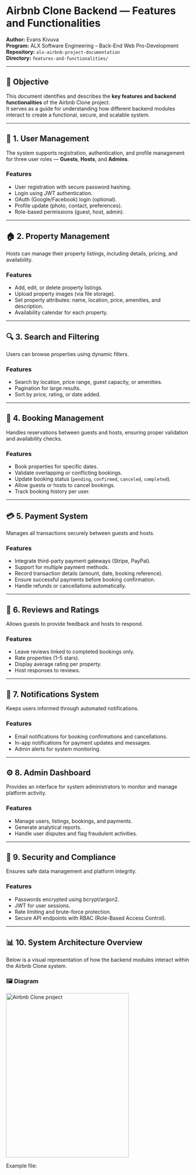 
# Airbnb Clone Backend — Features and Functionalities

**Author:** Evans Kivuva  
**Program:** ALX Software Engineering – Back-End Web Pro-Development  
**Repository:** `alx-airbnb-project-documentation`  
**Directory:** `features-and-functionalities/`

---

## 🎯 Objective
This document identifies and describes the **key features and backend functionalities** of the Airbnb Clone project.  
It serves as a guide for understanding how different backend modules interact to create a functional, secure, and scalable system.

---

## 🧱 1. User Management
The system supports registration, authentication, and profile management for three user roles — **Guests**, **Hosts**, and **Admins**.

### Features
- User registration with secure password hashing.
- Login using JWT authentication.
- OAuth (Google/Facebook) login (optional).
- Profile update (photo, contact, preferences).
- Role-based permissions (guest, host, admin).

---

## 🏠 2. Property Management
Hosts can manage their property listings, including details, pricing, and availability.

### Features
- Add, edit, or delete property listings.
- Upload property images (via file storage).
- Set property attributes: name, location, price, amenities, and description.
- Availability calendar for each property.

---

## 🔍 3. Search and Filtering
Users can browse properties using dynamic filters.

### Features
- Search by location, price range, guest capacity, or amenities.
- Pagination for large results.
- Sort by price, rating, or date added.

---

## 📅 4. Booking Management
Handles reservations between guests and hosts, ensuring proper validation and availability checks.

### Features
- Book properties for specific dates.
- Validate overlapping or conflicting bookings.
- Update booking status (`pending`, `confirmed`, `canceled`, `completed`).
- Allow guests or hosts to cancel bookings.
- Track booking history per user.

---

## 💳 5. Payment System
Manages all transactions securely between guests and hosts.

### Features
- Integrate third-party payment gateways (Stripe, PayPal).
- Support for multiple payment methods.
- Record transaction details (amount, date, booking reference).
- Ensure successful payments before booking confirmation.
- Handle refunds or cancellations automatically.

---

## 🌟 6. Reviews and Ratings
Allows guests to provide feedback and hosts to respond.

### Features
- Leave reviews linked to completed bookings only.
- Rate properties (1–5 stars).
- Display average rating per property.
- Host responses to reviews.

---

## 📩 7. Notifications System
Keeps users informed through automated notifications.

### Features
- Email notifications for booking confirmations and cancellations.
- In-app notifications for payment updates and messages.
- Admin alerts for system monitoring.

---

## ⚙️ 8. Admin Dashboard
Provides an interface for system administrators to monitor and manage platform activity.

### Features
- Manage users, listings, bookings, and payments.
- Generate analytical reports.
- Handle user disputes and flag fraudulent activities.

---

## 🔐 9. Security and Compliance
Ensures safe data management and platform integrity.

### Features
- Passwords encrypted using bcrypt/argon2.
- JWT for user sessions.
- Rate limiting and brute-force protection.
- Secure API endpoints with RBAC (Role-Based Access Control).

---

## 📊 10. System Architecture Overview
Below is a visual representation of how the backend modules interact within the Airbnb Clone system.

### 🖼️ Diagram



<img width="336" height="449" alt="Airbnb Clone project" src="https://github.com/user-attachments/assets/073b4f99-5c33-40fa-b4e9-1d1b1334d442" />


Example file:  
